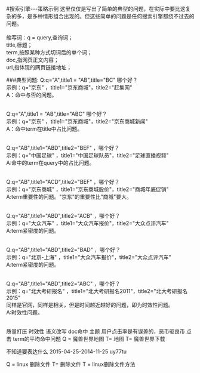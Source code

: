 #搜索引擎---策略示例
这里仅仅是写出了简单的典型的问题，在实际中要比这复杂的多，是多种情形组合出现的。但这些简单的问题是任何搜索引擎都绕不过去的问题。<br>
<br>
缩写词：q = query,查询词；<br>
 title,标题；<br>
term,按照某种方式切词后的单个词；<br>
doc,指网页正文内容；<br>
url,指体现的网页链接地址；<br>

###典型问题:
Q:q="A",title1 = "AB",title="BC"
哪个好？<br>
示例：q="京东" ，title1="京东商城"，title2="赶集网"<br>
A：命中与否的问题。<br>
<br>

Q:q="A",title1 = "AB",title="ABC"
哪个好？<br>
示例：q="京东" ，title1="京东商城"，title2="京东商城新闻"<br>
A：命中term在title中占比问题。<br>
<br>

Q:q="AB",title1="ABD",title2="BEF"
，哪个好？<br>
示例：q="中国足球" ，title1="中国足球队员"，title2="足球直播视频"<br>
A:命中的term在query中的占比问题。<br>
<br>

Q:q="AB",title1="ACD",title2="BEF"
，哪个好？<br>
示例：q="京东商城" ，title1="京东商城股价"，title2="商城年底促销"<br>
A:term重要性的问题。"京东"的重要性比"商城"要大。<br>
<br>

Q:q="AB",title1="ABD",title2="ACB"
，哪个好？<br>
示例：q="大众汽车" ，title1="大众汽车报价"，title2="大众点评汽车"<br>
A:term紧密度的问题。<br>
<br>

Q:q="AB",title1="ABD",title2="BAD"
，哪个好？<br>
示例：q="北京-上海" ，title1="大众汽车报价"，title2="大众点评汽车"<br>
A:term紧密度的问题。<br>
<br>

Q:q="AB",title1="ABD",title2="ABC"
，哪个好？<br>
示例：q="北大考研报名" ，title1="北大考研报名2011"，title2="北大考研报名2015"<br>
同样是官网，同样是相关，但是时间越近越好的问题，即为时效性问题。<br>
A:时效性问题。<br>
<br>

质量打压
时效性
语义改写
doc命中
主题
用户点击率是有误差的，恶币驱良币
点击
term的平均命中问题
Q = 魔兽世界地图
T= 地图  T= 魔兽世界下载


不知道要表达什么
2015-04-25-2014-11-25
uy77tu

Q = linux 删除文件
T= 删除文件 T = linux删除文件方法